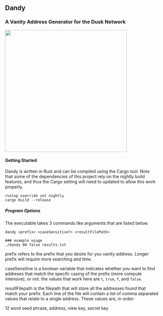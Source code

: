 ## Dandy
### A Vanity Address Generator for the Dusk Network

<img src="https://github.com/zkclay/dandy/assets/161740412/cbe1f1e6-011d-4394-962c-264c5019dbe3" width="400">

#### Getting Started

Dandy is written in Rust and can be compiled using the Cargo tool. Note that some of the dependencies of this project rely on the nightly build features, and thus the Cargo setting will need to updated to allow this work properly.

```
rustup override set nightly
cargo build --release
```

##### Program Options

The executable takes 3 commands like arguments that are listed below.

```
dandy <prefix> <caseSensitive?> <resultFilePath>

### example usage
./dandy 00 false results.txt
```

prefix refers to the prefix that you desire for you vanity address. Longer prefix will require more searching and time.

caseSensitive is a boolean variable that indicates whether you want to find addreses that match the specifc casing of the prefix (more compute intensive), or not. the values that work here are `t`, `true`, `f`, and `false`.

resultFilepath is the filepath that will store all the addresses found that match your prefix. Each line of the file will contain a list of comma separated values that relate to a single address. These values are, in order: 

12 word seed phrase, address, view key, secret key
